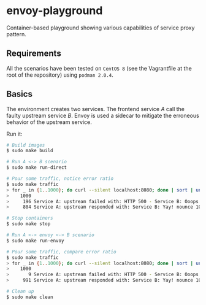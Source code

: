 # envoy-playground

Container-based playground showing various capabilities of service proxy pattern.

## Requirements

All the scenarios have been tested on `CentOS 8` (see the Vagrantfile at the root of the repository) using `podman 2.0.4`.

## Basics

The environment creates two services. The frontend service _A_ call the faulty upstream service _B_. Envoy is used a sidecar to mitigate the erroneous behavior of the upstream service.

Run it:

```bash
# Build images
$ sudo make build

# Run A <-> B scenario
$ sudo make run-direct

# Pour some traffic, notice error ratio
$ sudo make traffic
> for _ in {1..1000}; do curl --silent localhost:8080; done | sort | uniq -w 24 -c
>    1000
>     196 Service A: upstream failed with: HTTP 500 - Service B: Ooops... nounce 1013789005
>     804 Service A: upstream responded with: Service B: Yay! nounce 1003014939

# Stop containers
$ sudo make stop

# Run A <-> envoy <-> B scenario
$ sudo make run-envoy

# Pour some traffic, compare error ratio
$ sudo make traffic
> for _ in {1..1000}; do curl --silent localhost:8080; done | sort | uniq -w 24 -c
>    1000
>       9 Service A: upstream failed with: HTTP 500 - Service B: Ooops... nounce 1263663296
>     991 Service A: upstream responded with: Service B: Yay! nounce 1003014939

# Clean up
$ sudo make clean
```
